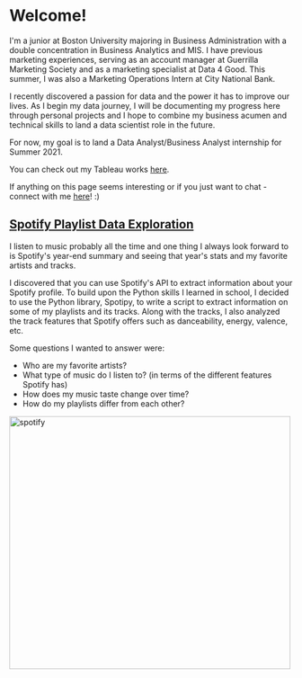# Welcome! 

I'm a junior at Boston University majoring in Business Administration with a double concentration in Business Analytics and MIS. I have previous marketing experiences, serving as an account manager at Guerrilla Marketing Society and as a marketing specialist at Data 4 Good. This summer, I was also a Marketing Operations Intern at City National Bank.

I recently discovered a passion for data and the power it has to improve our lives. As I begin my data journey, I will be documenting my progress here through personal projects and I hope to combine my business acumen and technical skills to land a data scientist role in the future.

For now, my goal is to land a Data Analyst/Business Analyst internship for Summer 2021.

You can check out my Tableau works [here](https://public.tableau.com/profile/winston.wang4842#!/).

If anything on this page seems interesting or if you just want to chat - connect with me [here](https://www.linkedin.com/in/winstonw5/)! :)



## [Spotify Playlist Data Exploration](https://github.com/winst0n-w/spotify-analysis/blob/master/Spotify%20Playlists%20Data%20Exploration.ipynb)

I listen to music probably all the time and one thing I always look forward to is Spotify's year-end summary and seeing that year's stats and my favorite artists and tracks.


I discovered that you can use Spotify's API to extract information about your Spotify profile. To build upon the Python skills I learned in school, I decided to use the Python library, Spotipy, to write a script to extract information on some of my playlists and its tracks. Along with the tracks, I also analyzed the track features that Spotify offers such as danceability, energy, valence, etc. 

Some questions I wanted to answer were:

* Who are my favorite artists?
* What type of music do I listen to? (in terms of the different features Spotify has)
* How does my music taste change over time?
* How do my playlists differ from each other?
<img src="https://user-images.githubusercontent.com/65275850/91394130-450e8180-e7ef-11ea-879c-b52dbb58dbf5.png" alt="spotify" width="500" height="450" class="center">
